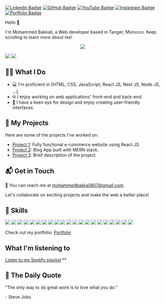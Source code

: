 [![LinkedIn Badge](https://img.shields.io/badge/LinkedIn-0077B5?style=for-the-badge&logo=linkedin&logoColor=white)](https://www.linkedin.com/in/mohammed-bakkali-4821a123a/)
[![GitHub Badge](https://img.shields.io/badge/GitHub-181717?style=for-the-badge&logo=github&logoColor=white)](https://github.com/mohammed-bakkali)
[![YouTube Badge](https://img.shields.io/badge/YouTube-FF0000?style=for-the-badge&logo=youtube&logoColor=white)](https://www.youtube.com/user/YourUsername)
[![Instagram Badge](https://img.shields.io/badge/Instagram-E4405F?style=for-the-badge&logo=instagram&logoColor=white)](https://www.instagram.com/your_username/)
[![Portfolio Badge](https://img.shields.io/badge/Portfolio-YourWebsiteColor?style=for-the-badge&logo=web&logoColor=white)](https://mohammed-bakkali.netlify.app/)

Hello 👋

I'm Mohammed Bakkali, a Web developer based in Tanger, Morocco. Keep scrolling to learn more about me!

<p align="center">
  <a href="https://github.com/DenverCoder1/readme-typing-svg">
    <img src="https://readme-typing-svg.herokuapp.com?color=%2336BCF7&size=24&center=true&lines=I'm+a+Web+Developer">
  </a>
</p>


![](https://github-readme-stats.vercel.app/api/top-langs/?username=mohammed-bakkali&theme=algolia&hide_border=false&layout=compact)
![](https://github-readme-streak-stats.herokuapp.com/?user=mohammed-bakkali&theme=algolia&hide_border=false)





## :sassy_man: What I Do

- 💻 I'm proficient in [HTML, CSS, JavaScript, React JS, Next JS, Node JS, ...].
- 🌐 I enjoy working on web applications' front-end and back-end.
- 🎨 I have a keen eye for design and enjoy creating user-friendly interfaces.

## 🚀 My Projects

Here are some of the projects I've worked on:

- [Project 1](https://github.com/mohammed-bakkali/E-commerce-App): Fully functional e-commerce website using React JS.
- [Project 2](link-to-project-2): Blog App built with MERN stack.
- [Project 3](link-to-project-3): Brief description of the project.

## 📬 Get in Touch

📧 You can reach me at [mohammedbakkali807@gmail.com](mailto:mohammedbakkali807@gmail.com).

Let's collaborate on exciting projects and make the web a better place!

## 💼 Skills

![](https://img.shields.io/badge/HTML5-E34F26?style=for-the-badge&logo=html5&logoColor=white)
![](https://img.shields.io/badge/CSS3-1572B6?style=for-the-badge&logo=css3&logoColor=white)
![](https://img.shields.io/badge/SASS-CC6699?style=for-the-badge&logo=sass&logoColor=white)
![](https://img.shields.io/badge/Bootstrap-7952B3?style=for-the-badge&logo=bootstrap&logoColor=white)
![](https://img.shields.io/badge/Tailwind_CSS-38B2AC?style=for-the-badge&logo=tailwind-css&logoColor=white)
![](https://img.shields.io/badge/JavaScript-323330?style=for-the-badge&logo=javascript&logoColor=F7DF1E)
![](https://img.shields.io/badge/React-20232A?style=for-the-badge&logo=react&logoColor=61DAFB)
![](https://img.shields.io/badge/Next.js-000000?style=for-the-badge&logo=next.js&logoColor=white)
![](https://img.shields.io/badge/PHP-777BB4?style=for-the-badge&logo=php&logoColor=white)
![](https://img.shields.io/badge/Laravel-FF2D20?style=for-the-badge&logo=laravel&logoColor=white)
![](https://img.shields.io/badge/MySQL-4479A1?style=for-the-badge&logo=mysql&logoColor=white)
![](https://img.shields.io/badge/MongoDB-4EA94B?style=for-the-badge&logo=mongodb&logoColor=white)
![](https://img.shields.io/badge/SQL-003B57?style=for-the-badge&logo=sql&logoColor=white)
![](https://img.shields.io/badge/Linux-FCC624?style=for-the-badge&logo=linux&logoColor=black)
![](https://img.shields.io/badge/Bash_Scripting-000000?style=for-the-badge&logo=gnu-bash&logoColor=white)
![](https://img.shields.io/badge/VMware-607078?style=for-the-badge&logo=vmware&logoColor=white)
![](https://img.shields.io/badge/VirtualBox-183A61?style=for-the-badge&logo=virtualbox&logoColor=white)
![](https://img.shields.io/badge/Docker-2496ED?style=for-the-badge&logo=docker&logoColor=white)
![](https://img.shields.io/badge/Visual_Studio_Code-007ACC?style=for-the-badge&logo=visual-studio-code&logoColor=white)
![](https://img.shields.io/badge/Git-F05032?style=for-the-badge&logo=git&logoColor=white)
![](https://img.shields.io/badge/Jira-0052CC?style=for-the-badge&logo=jira&logoColor=white)

Check out my portfolio: [Portfolio](https://mohammed-bakkali.github.io/Portflio/)

## What I'm listening to

[Listen to my Spotify playlist](https://open.spotify.com/playlist/64XWElwXz3Ol5a5IOxxopE)
**
## 📜 The Daily Quote

<p>"The only way to do great work is to love what you do."</p>

<p>- Steve Jobs</p>

